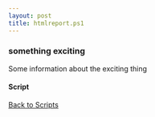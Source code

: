 ```yaml
---
layout: post
title: htmlreport.ps1
---
```


### something exciting

Some information about the exciting thing

#### Script

<script async src="https://gist-it.appspot.com/github.com/BanterBoy/scripts-blog/blob/master/PowerShell/scripts/information/htmlreport.ps1" crossorigin="anonymous"></script>

<a href="/menu/_pages/scripts.html">Back to Scripts</a>
